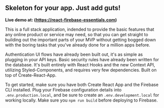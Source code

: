 ## Skeleton for your app. Just add guts!

**Live demo at: (https://react-firebase-essentials.com)**

This is a full stack application, indended to provide the basic features that any online product or service may need, so that you can get straight to building out the important parts of your MVP without getting bogged down with the boring tasks that you've already done for a million apps before.

Authentication UI flows have already been built out, it's as simple as plugging in your API keys. Basic security rules have already been written for the database. It's built entirely with React Hooks and the new Context API, utilizing Styled-Components, and requires very few dependencies. Built on top of Create-React-App.

To get started, make sure you have both Create React App and the Firebase CLI installed. Plug your Firebase configuration details into `.env.production.local`, and be sure to create an `.env.development.local` for working locally. Make sure you `npm run build` before deploying to Firebase.
